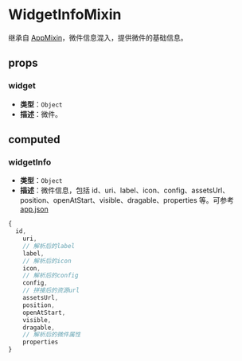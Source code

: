 # WidgetInfoMixin

继承自 [AppMixin](/zh/components/mixin/app-mixin.html)，微件信息混入，提供微件的基础信息。

## props

### widget

- **类型**：`Object`
- **描述**：微件。

## computed

### widgetInfo

- **类型**：`Object`
- **描述**：微件信息，包括 id、uri、label、icon、config、assetsUrl、position、openAtStart、visible、dragable、properties 等。可参考 [app.json](/zh/config/app.html)

```js
{
  id,
    uri,
    // 解析后的label
    label,
    // 解析后的icon
    icon,
    // 解析后的config
    config,
    // 拼接后的资源url
    assetsUrl,
    position,
    openAtStart,
    visible,
    dragable,
    // 解析后的微件属性
    properties
}
```
